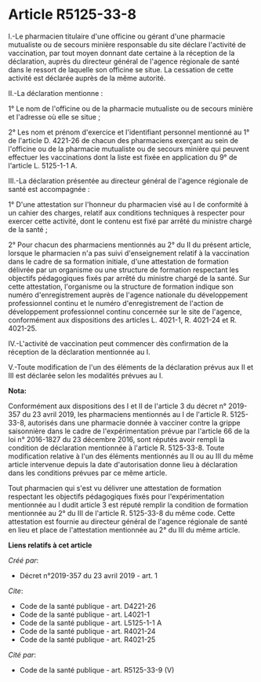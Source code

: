 # Article R5125-33-8

I.-Le pharmacien titulaire d'une officine ou gérant d'une pharmacie mutualiste ou de secours minière responsable du site
déclare l'activité de vaccination, par tout moyen donnant date certaine à la réception de la déclaration, auprès du directeur
général de l'agence régionale de santé dans le ressort de laquelle son officine se situe. La cessation de cette activité est
déclarée auprès de la même autorité. 

II.-La déclaration mentionne : 

1° Le nom de l'officine ou de la pharmacie mutualiste ou de secours minière et l'adresse où elle se situe ; 

2° Les nom et prénom d'exercice et l'identifiant personnel mentionné au 1° de l'article D. 4221-26 de chacun des pharmaciens
exerçant au sein de l'officine ou de la pharmacie mutualiste ou de secours minière qui peuvent effectuer les vaccinations
dont la liste est fixée en application du 9° de l'article L. 5125-1-1 A. 

III.-La déclaration présentée au directeur général de l'agence régionale de santé est accompagnée : 

1° D'une attestation sur l'honneur du pharmacien visé au I de conformité à un cahier des charges, relatif aux conditions
techniques à respecter pour exercer cette activité, dont le contenu est fixé par arrêté du ministre chargé de la santé ; 

2° Pour chacun des pharmaciens mentionnés au 2° du II du présent article, lorsque le pharmacien n'a pas suivi d'enseignement
relatif à la vaccination dans le cadre de sa formation initiale, d'une attestation de formation délivrée par un organisme ou
une structure de formation respectant les objectifs pédagogiques fixés par arrêté du ministre chargé de la santé. Sur cette
attestation, l'organisme ou la structure de formation indique son numéro d'enregistrement auprès de l'agence nationale du
développement professionnel continu et le numéro d'enregistrement de l'action de développement professionnel continu
concernée sur le site de l'agence, conformément aux dispositions des articles L. 4021-1, R. 4021-24 et R. 4021-25. 

IV.-L'activité de vaccination peut commencer dès confirmation de la réception de la déclaration mentionnée au I. 

V.-Toute modification de l'un des éléments de la déclaration prévus aux II et III est déclarée selon les modalités prévues au
I.

**Nota:**

Conformément aux dispositions des I et II de l'article 3 du décret n° 2019-357 du 23 avril 2019, les pharmaciens mentionnés
au I de l'article R. 5125-33-8, autorisés dans une pharmacie donnée à vacciner contre la grippe saisonnière dans le cadre de
l'expérimentation prévue par l'article 66 de la loi n° 2016-1827 du 23 décembre 2016, sont réputés avoir rempli la condition
de déclaration mentionnée à l'article R. 5125-33-8. Toute modification relative à l'un des éléments mentionnés au II ou au
III du même article intervenue depuis la date d'autorisation donne lieu à déclaration dans les conditions prévues par ce même
article.

Tout pharmacien qui s'est vu délivrer une attestation de formation respectant les objectifs pédagogiques fixés pour
l'expérimentation mentionnée au I dudit article 3 est réputé remplir la condition de formation mentionnée au 2° du III de
l'article R. 5125-33-8 du même code. Cette attestation est fournie au directeur général de l'agence régionale de santé en
lieu et place de l'attestation mentionnée au 2° du III du même article.

**Liens relatifs à cet article**

_Créé par_:

  - Décret n°2019-357 du 23 avril 2019 - art. 1

_Cite_:

  - Code de la santé publique - art. D4221-26
  - Code de la santé publique - art. L4021-1
  - Code de la santé publique - art. L5125-1-1 A
  - Code de la santé publique - art. R4021-24
  - Code de la santé publique - art. R4021-25

_Cité par_:

  - Code de la santé publique - art. R5125-33-9 (V)
